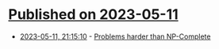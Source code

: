 # [Published on 2023-05-11](index.md)

* [2023-05-11, 21:15:10](https://lobste.rs/s/d2ryva/problems_harder_than_np_complete) - [Problems harder than NP-Complete](https://buttondown.email/hillelwayne/archive/problems-harder-than-np-complete/)
